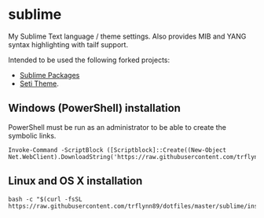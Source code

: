 # sublime

My Sublime Text language / theme settings. Also provides MIB and YANG syntax
highlighting with tailf support.

Intended to be used the following forked projects:
* [Sublime Packages](https://github.com/trflynn89/Packages)
* [Seti Theme](https://github.com/trflynn89/Seti_UI).

## Windows (PowerShell) installation

PowerShell must be run as an administrator to be able to create the symbolic
links.

```
Invoke-Command -ScriptBlock ([Scriptblock]::Create((New-Object Net.WebClient).DownloadString('https://raw.githubusercontent.com/trflynn89/dotfiles/master/sublime/install.ps1')))
```

## Linux and OS X installation

```
bash -c "$(curl -fsSL https://raw.githubusercontent.com/trflynn89/dotfiles/master/sublime/install.sh)"
```
